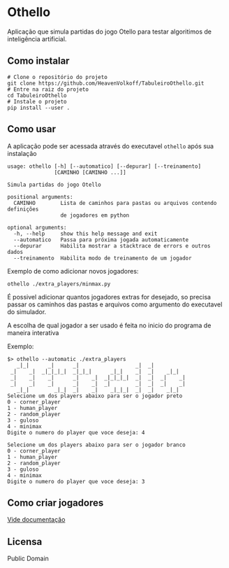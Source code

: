 # Othello

Aplicação que simula partidas do jogo Otello para testar algoritimos de
inteligência artificial.

## Como instalar
```shell script
# Clone o repositório do projeto
git clone https://github.com/HeavenVolkoff/TabuleiroOthello.git
# Entre na raiz do projeto
cd TabuleiroOthello
# Instale o projeto
pip install --user .
```

## Como usar
A aplicação pode ser acessada através do executavel `othello` após sua instalação

```
usage: othello [-h] [--automatico] [--depurar] [--treinamento]
               [CAMINHO [CAMINHO ...]]

Simula partidas do jogo Otello

positional arguments:
  CAMINHO        Lista de caminhos para pastas ou arquivos contendo definições
                 de jogadores em python

optional arguments:
  -h, --help     show this help message and exit
  --automatico   Passa para próxima jogada automaticamente
  --depurar      Habilita mostrar a stacktrace de errors e outros dados
  --treinamento  Habilita modo de treinamento de um jogador
```

Exemplo de como adicionar novos jogadores:
```shell script
othello ./extra_players/minmax.py
```

É possivel adicionar quantos jogadores extras for desejado, so precisa passar os
caminhos das pastas e arquivos como argumento do executavel do simulador.

A escolha de qual jogador a ser usado é feita no inicio do programa de maneira
interativa

Exemplo:
```
$> othello --automatic ./extra_players
   _|_|      _|      _|                  _|  _|
 _|    _|  _|_|_|_|  _|_|_|      _|_|    _|  _|    _|_|
 _|    _|    _|      _|    _|  _|_|_|_|  _|  _|  _|    _|
 _|    _|    _|      _|    _|  _|        _|  _|  _|    _|
   _|_|        _|_|  _|    _|    _|_|_|  _|  _|    _|_|
Selecione um dos players abaixo para ser o jogador preto
0 - corner_player
1 - human_player
2 - random_player
3 - guloso
4 - minimax
Digite o numero do player que voce deseja: 4

Selecione um dos players abaixo para ser o jogador branco
0 - corner_player
1 - human_player
2 - random_player
3 - guloso
4 - minimax
Digite o numero do player que voce deseja: 3
```

## Como criar jogadores
[Vide documentação](docs/CRIAR_JOGADORES.md)

## Licensa

Public Domain
